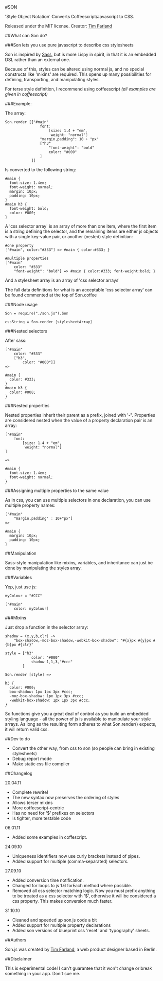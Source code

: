 #SON

'Style Object Notation'
Converts Coffeescript/Javascript to CSS.

Released under the MIT license.
Creator: [Tim Farland](http://timfarland.com)


##What can Son do?

###Son lets you use pure javascript to describe css stylesheets

Son is inspired by [Sass](http://sass-lang.com), but is more Lispy in spirit, in that it is an embedded DSL rather than an external one.

Because of this, styles can be altered using normal js, and no special constructs like 'mixins' are required. This opens up many possibilities for defining, transporting, and manipulating styles.

For terse style definition, I recommend using coffeescript *(all examples are given in coffeescript)*

###Example:

The array:

    Son.render [["#main"
                    font: 
                        [size: 1.4 + "em",
                         weight: "normal"]
                    "margin,padding": 10 + "px"
                    ["h3"
                        "font-weight": "bold"
                        color: "#000"
                    ]
                ]]    

Is converted to the following string: 

    #main {
      font-size: 1.4em;
      font-weight: normal;
      margin: 10px;
      padding: 10px;
    }
    #main h3 {
      font-weight: bold;
      color: #000;
    }
 
A 'css selector array' is an array of more than one item, where the first item is a string defining the selector, and the remaining items are either js objects with a single key-value pair, or another (nested) style definition:

    #one property
    ["#main", color:"#333"] => #main { color:#333; }
    
    #multiple properties    
    ["#main"
        color: "#333"
        "font-weight": "bold"] => #main { color:#333; font-weight:bold; }
            
And a stylesheet array is an array of 'css selector arrays'
            
The full data definitions for what is an acceptable 'css selector array' can be found commented at the top of Son.coffee   
    
    
###Node usage

    Son = require("./son.js").Son
    
    cssString = Son.render [stylesheetArray]    
    
    
###Nested selectors

After sass:

    ["#main"
        color: "#333"
        ["h3", 
            color: "#000"]]
    =>
    
    #main {
      color: #333;
    }
    #main h3 {
      color: #000;
    }
    
###Nested properties

Nested properties inherit their parent as a prefix, joined with '-". Properties are considered nested when the value of a property declaration pair is an array: 

    ["#main"
        font: 
            [size: 1.4 + "em",
             weight: "normal"]
    ]
    
    =>
    
    #main {
      font-size: 1.4em;
      font-weight: normal;
    }
    
###Assigning multiple properties to the same value

As in css, you can use multiple selectors in one declaration, you can use multiple property names:

    ["#main"
        "margin,padding" : 10+"px"] 
    =>
    
    #main {
      margin: 10px;
      padding: 10px;
    }

##Manipulation

Sass-style manipulation like mixins, variables, and inheritance can just be done by manipulating the styles array.

###Variables

Yep, just use js:

    myColour = "#CCC"
    
    ["#main"
        color: myColour]

###Mixins       

Just drop a function in the selector array:

    shadow = (x,y,b,clr) ->
        "box-shadow,-moz-box-shadow,-webkit-box-shadow": "#{x}px #{y}px #{b}px #{clr}"

    style = ["h3"
                color: "#000"
                shadow 1,1,3,"#ccc"
            ]
    
    Son.render [style] =>
    
    h3 {
      color: #000;
      box-shadow: 1px 1px 3px #ccc;
      -moz-box-shadow: 1px 1px 3px #ccc;
      -webkit-box-shadow: 1px 1px 3px #ccc;
    }
    
So functions give you a great deal of control as you build an embedded styling language - all the power of js is available to manipulate your style arrays. As long as the resulting form adheres to what Son.render() expects, it will return valid css.




##Dev to do

- Convert the other way, from css to son (so people can bring in existing stylesheets)
- Debug report mode
- Make static css file compiler




##Changelog

20.04.11

- Complete rewrite! 
- The new syntax now preserves the ordering of styles
- Allows terser mixins
- More coffeescript-centric
- Has no need for '$' prefixes on selectors
- Is tighter, more testable code

06.01.11

- Added some examples in coffescript.

24.09.10 

- Uniqueness identifiers now use curly brackets instead of pipes. 
- Added support for multiple (comma-separated) selectors.

27.09.10

- Added conversion time notification.
- Changed for loops to js 1.6 forEach method where possible.
- Removed all css selector matching logic. Now you must prefix anything to be treated as a css selector with '$', otherwise it will be considered a css property. This makes conversion much faster.

31.10.10

- Cleaned and speeded up son.js code a bit
- Added support for multiple property declarations
- Added son versions of blueprint css 'reset' and 'typography' sheets.

##Authors

Son.js was created by [Tim Farland](http://www.timfarland.com), a web product designer based in Berlin.

##Disclaimer

This is experimental code! I can't guarantee that it won't change or break something in your app. Don't sue me.
